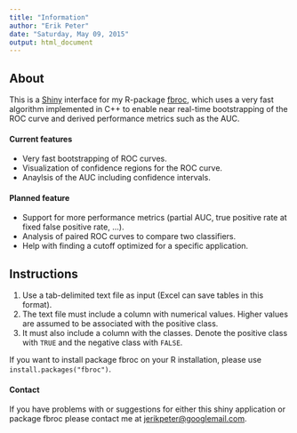 ```yaml
---
title: "Information"
author: "Erik Peter"
date: "Saturday, May 09, 2015"
output: html_document
---
```


## About

This is a [Shiny](http://shiny.rstudio.com/) interface for my R-package 
[fbroc](http://cran.r-project.org/web/packages/fbroc/index.html), which uses a very fast algorithm implemented 
in C++ to enable near real-time bootstrapping of the ROC curve and derived performance metrics such as the AUC.

#### Current features

* Very fast bootstrapping of ROC curves.
* Visualization of confidence regions for the ROC curve.
* Anaylsis of the AUC including confidence intervals. 

#### Planned feature

* Support for more performance metrics (partial AUC, true positive rate at fixed false positive rate, ...).
* Analysis of paired ROC curves to compare two classifiers.
* Help with finding a cutoff optimized for a specific application.

## Instructions

1. Use a tab-delimited text file as input (Excel can save tables in this format).
1. The text file must include a column with numerical values. Higher values are assumed to be associated
with the positive class.
1. It must also include a column with the classes. Denote the positive class with `TRUE` and
the negative class with `FALSE`.

If you want to install package fbroc on your R installation, please use 
`install.packages("fbroc")`.

#### Contact

If you have problems with or suggestions for either this shiny application or package fbroc please
contact me at <jerikpeter@googlemail.com>.
